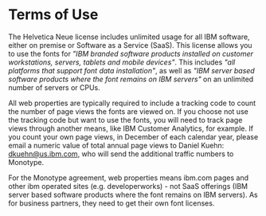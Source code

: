 # Terms of Use

The Helvetica Neue license includes unlimited usage for all IBM software, either on premise or Software as a Service (SaaS). This license allows you to use the fonts for _"IBM branded software products installed on customer workstations, servers, tablets and mobile devices"_. This includes _"all platforms that support font data installation"_, as well as _"IBM server based software products where the font remains on IBM servers"_ on an unlimited number of servers or CPUs.

All web properties are typically required to include a tracking code to count the number of page views the fonts are viewed on. If you choose not use the tracking code but want to use the fonts, you will need to track page views through another means, like IBM Customer Analytics, for example. If you count your own page views, in December of each calendar year, please email a numeric value of total annual page views to Daniel Kuehn: dkuehn@us.ibm.com, who will send the additional traffic numbers to Monotype.

For the Monotype agreement, web properties means ibm.com pages and other ibm operated sites (e.g. developerworks) - not SaaS offerings (IBM server based software products where the font remains on IBM servers). As for business partners, they need to get their own font licenses.
